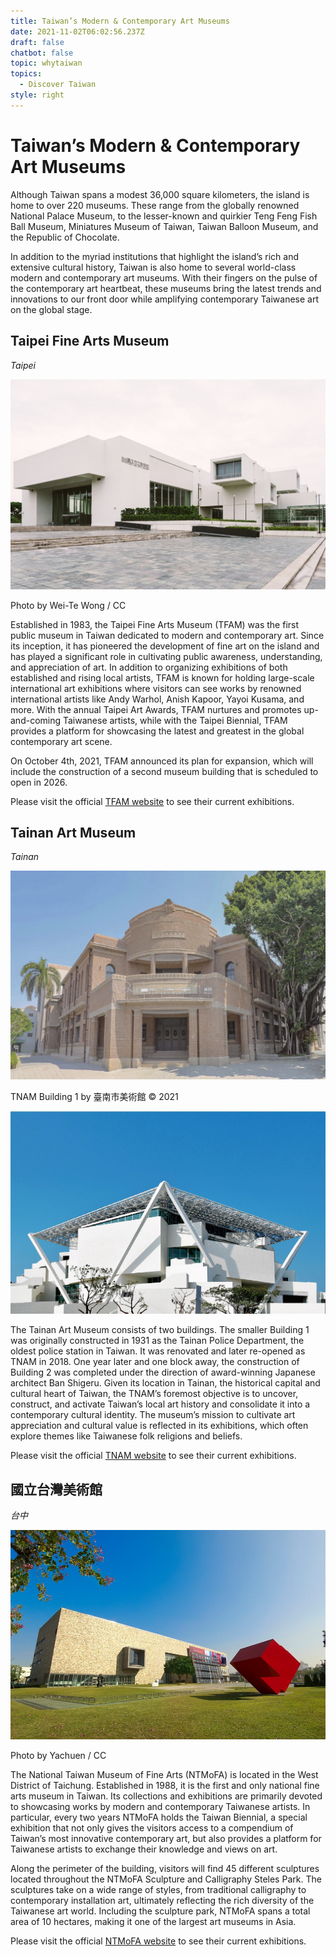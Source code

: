 ```yaml
---
title: Taiwan’s Modern & Contemporary Art Museums
date: 2021-11-02T06:02:56.237Z
draft: false
chatbot: false
topic: whytaiwan
topics:
  - Discover Taiwan
style: right
---
```

# Taiwan’s Modern & Contemporary Art Museums

Although Taiwan spans a modest 36,000 square kilometers, the island is home to over 220 museums. These range from the globally renowned National Palace Museum, to the lesser-known and quirkier Teng Feng Fish Ball Museum, Miniatures Museum of Taiwan, Taiwan Balloon Museum, and the Republic of Chocolate. 

In addition to the myriad institutions that highlight the island’s rich and extensive cultural history, Taiwan is also home to several world-class modern and contemporary art museums. With their fingers on the pulse of the contemporary art heartbeat, these museums bring the latest trends and innovations to our front door while amplifying contemporary Taiwanese art on the global stage.

## Taipei Fine Arts Museum

*Taipei*

![Taipei Fine Arts Museum](/cms-uploads/taipei-fine-arts-museum.jpg)

Photo by Wei-Te Wong / CC

Established in 1983, the Taipei Fine Arts Museum (TFAM) was the first public museum in Taiwan dedicated to modern and contemporary art. Since its inception, it has pioneered the development of fine art on the island and has played a significant role in cultivating public awareness, understanding, and appreciation of art. In addition to organizing exhibitions of both established and rising local artists, TFAM is known for holding large-scale international art exhibitions where visitors can see works by renowned international artists like Andy Warhol, Anish Kapoor, Yayoi Kusama, and more. With the annual Taipei Art Awards, TFAM nurtures and promotes up-and-coming Taiwanese artists, while with the Taipei Biennial, TFAM provides a platform for showcasing the latest and greatest in the global contemporary art scene.

On October 4th, 2021, TFAM announced its plan for expansion, which will include the construction of a second museum building that is scheduled to open in 2026.

Please visit the official [TFAM website](https://www.tfam.museum/Exhibition/Exhibition.aspx?ddlLang=en-us) to see their current exhibitions.

## Tainan Art Museum

*Tainan*

![Tainan Art Museum](/cms-uploads/tainan-art-museum.jpg)

TNAM Building 1 by 臺南市美術館 © 2021

![Tainan Art Museum](/cms-uploads/1tainan-art-museum.jpg)

The Tainan Art Museum consists of two buildings. The smaller Building 1 was originally constructed in 1931 as the Tainan Police Department, the oldest police station in Taiwan. It was renovated and later re-opened as TNAM in 2018. One year later and one block away, the construction of Building 2 was completed under the direction of award-winning Japanese architect Ban Shigeru. Given its location in Tainan, the historical capital and cultural heart of Taiwan, the TNAM’s foremost objective is to uncover, construct, and activate Taiwan’s local art history and consolidate it into a contemporary cultural identity. The museum’s mission to cultivate art appreciation and cultural value is reflected in its exhibitions, which often explore themes like Taiwanese folk religions and beliefs. 

Please visit the official [TNAM website](https://www.tnam.museum/exhibition/current) to see their current exhibitions.

## 國立台灣美術館

*台中*

![National Taiwan Museum of Fine Arts ](/cms-uploads/national-taiwan-museum-of-fine-arts.jpg)

Photo by Yachuen / CC

The National Taiwan Museum of Fine Arts (NTMoFA) is located in the West District of Taichung. Established in 1988, it is the first and only national fine arts museum in Taiwan. Its collections and exhibitions are primarily devoted to showcasing works by modern and contemporary Taiwanese artists. In particular, every two years NTMoFA holds the Taiwan Biennial, a special exhibition that not only gives the visitors access to a compendium of Taiwan’s most innovative contemporary art, but also provides a platform for Taiwanese artists to exchange their knowledge and views on art.

Along the perimeter of the building, visitors will find 45 different sculptures located throughout the NTMoFA Sculpture and Calligraphy Steles Park. The sculptures take on a wide range of styles, from traditional calligraphy to contemporary installation art, ultimately reflecting the rich diversity of the Taiwanese art world. Including the sculpture park, NTMoFA spans a total area of 10 hectares, making it one of the largest art museums in Asia.

Please visit the official [NTMoFA website](https://www.ntmofa.gov.tw/en/activitysoonlist_107.html) to see their current exhibitions.